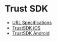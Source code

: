 # Trust SDK

* [URL Specifications](trust-sdk-specs.md)
* [TrustSDK iOS](https://github.com/trustwallet/TrustSDK-iOS)
* [TrustSDK Android](https://github.com/trustwallet/TrustSDK-Android)
